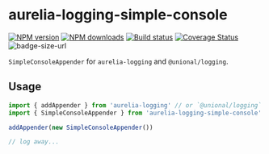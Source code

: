 # aurelia-logging-simple-console

[![NPM version][npm-image]][npm-url]
[![NPM downloads][downloads-image]][downloads-url]
[![Build status][travis-image]][travis-url]
[![Coverage Status][coveralls-image]][coveralls-url]
![badge-size-url]

`SimpleConsoleAppender` for `aurelia-logging` and `@unional/logging`.

## Usage

```js
import { addAppender } from 'aurelia-logging' // or `@unional/logging`
import { SimpleConsoleAppender } from 'aurelia-logging-simple-console'

addAppender(new SimpleConsoleAppender())

// log away...
```

[npm-image]: https://img.shields.io/npm/v/aurelia-logging-simple-console.svg?style=flat
[npm-url]: https://npmjs.org/package/aurelia-logging-simple-console
[downloads-image]: https://img.shields.io/npm/dm/aurelia-logging-simple-console.svg?style=flat
[downloads-url]: https://npmjs.org/package/aurelia-logging-simple-console
[travis-image]: https://img.shields.io/travis/unional/logging/master.svg?style=flat
[travis-url]: https://travis-ci.org/unional/logging?branch=master
[coveralls-image]: https://coveralls.io/repos/github/unional/logging/badge.svg
[coveralls-url]: https://coveralls.io/github/unional/logging
[badge-size-url]: http://img.badgesize.io/unional/logging/master/packages/simple-console/dist/aurelia-logging-simple-console.js.svg?label=bundle_size
